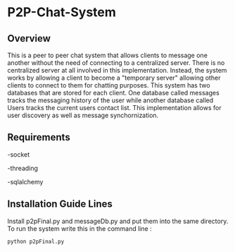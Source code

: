 # P2P-Chat-System

## Overview

This is a peer to peer chat system that allows clients to message one another without the need of connecting to a centralized server. There is no centralized server at all involved in this implementation. Instead, the system works by allowing a client to become a "temporary server" allowing other clients to connect to them for chatting purposes. This system has two databases that are stored for each client. One database called messages tracks the messaging history of the user while another database called Users tracks the current users contact list. This implementation allows for user discovery as well as message synchornization.

## Requirements

-socket

-threading

-sqlalchemy

## Installation Guide Lines

Install p2pFinal.py and messageDb.py and put them into the same directory. To run the system write this in the command line :

```python
python p2pFinal.py
```
